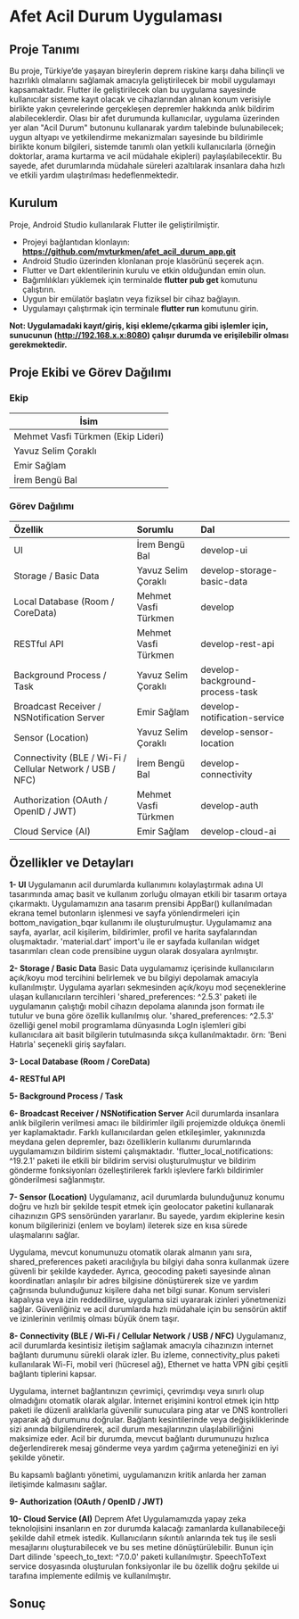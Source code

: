 # Afet Acil Durum Uygulaması
## Proje Tanımı
Bu proje, Türkiye’de yaşayan bireylerin deprem riskine karşı daha bilinçli ve hazırlıklı olmalarını sağlamak amacıyla geliştirilecek bir mobil uygulamayı kapsamaktadır. Flutter ile geliştirilecek olan bu uygulama sayesinde kullanıcılar sisteme kayıt olacak ve cihazlarından alınan konum verisiyle birlikte yakın çevrelerinde gerçekleşen depremler hakkında anlık bildirim alabileceklerdir. Olası bir afet durumunda kullanıcılar, uygulama üzerinden yer alan "Acil Durum" butonunu kullanarak yardım talebinde bulunabilecek; uygun altyapı ve yetkilendirme mekanizmaları sayesinde bu bildirimle birlikte konum bilgileri, sistemde tanımlı olan yetkili kullanıcılarla (örneğin doktorlar, arama kurtarma ve acil müdahale ekipleri) paylaşılabilecektir. Bu sayede, afet durumlarında müdahale süreleri azaltılarak insanlara daha hızlı ve etkili yardım ulaştırılması hedeflenmektedir.


## Kurulum
Proje, Android Studio kullanılarak Flutter ile geliştirilmiştir.
- Projeyi bağlantıdan klonlayın: **https://github.com/mvturkmen/afet_acil_durum_app.git**
- Android Studio üzerinden klonlanan proje klasörünü seçerek açın. 
- Flutter ve Dart eklentilerinin kurulu ve etkin olduğundan emin olun.
- Bağımlılıkları yüklemek için terminalde **flutter pub get** komutunu çalıştırın.
- Uygun bir emülatör başlatın veya fiziksel bir cihaz bağlayın.
- Uygulamayı çalıştırmak için terminale **flutter run** komutunu girin.

**Not: Uygulamadaki kayıt/giriş, kişi ekleme/çıkarma gibi işlemler için, sunucunun (http://192.168.x.x:8080) çalışır durumda ve erişilebilir olması gerekmektedir.**


## Proje Ekibi ve Görev Dağılımı
### Ekip
| İsim                               |
|------------------------------------|
| Mehmet Vasfi Türkmen (Ekip Lideri) |
| Yavuz Selim Çoraklı                |
| Emir Sağlam                        |
| İrem Bengü Bal                     |

### Görev Dağılımı
| Özellik                                                   | Sorumlu              | Dal                             |
| :-------------------------------------------------------- | :------------------  | :------------------------------ |
| UI                                                        | İrem Bengü Bal       | develop-ui                      |
| Storage / Basic Data                                      | Yavuz Selim Çoraklı  | develop-storage-basic-data      |
| Local Database (Room / CoreData)                          | Mehmet Vasfi Türkmen | develop                         |
| RESTful API                                               | Mehmet Vasfi Türkmen | develop-rest-api                |
| Background Process / Task                                 | Yavuz Selim Çoraklı  | develop-background-process-task |
| Broadcast Receiver / NSNotification Server                | Emir Sağlam          | develop-notification-service    |
| Sensor (Location)                                         | Yavuz Selim Çoraklı  | develop-sensor-location         |
| Connectivity (BLE / Wi-Fi / Cellular Network / USB / NFC) | İrem Bengü Bal       | develop-connectivity            |
| Authorization (OAuth / OpenID / JWT)                      | Mehmet Vasfi Türkmen | develop-auth                    |
| Cloud Service (AI)                                        | Emir Sağlam          | develop-cloud-ai                |


## Özellikler ve Detayları
**1- UI**
  Uygulamanın acil durumlarda kullanımını kolaylaştırmak adına UI tasarımında amaç basit ve kullanım zorluğu olmayan etkili bir tasarım ortaya çıkarmaktı. Uygulamamızın ana tasarım prensibi AppBar() kullanılmadan ekrana temel butonların işlenmesi ve sayfa yönlendirmeleri için bottom_navigation_bqar kullanımı ile oluşturulmuştur. Uygulamamız ana sayfa, ayarlar, acil kişilerim, bildirimler, profil ve harita sayfalarından oluşmaktadır. 'material.dart' import'u ile er sayfada kullanılan widget tasarımları clean code prensibine uygun olarak dosyalara ayrılmıştır.

**2- Storage / Basic Data**
  Basic Data uygulamamız içerisinde kullanıcıların açık/koyu mod tercihini belirlemek ve bu bilgiyi depolamak amacıyla kullanılmıştır. Uygulama ayarları sekmesinden açık/koyu mod seçeneklerine ulaşan kullanıcıların tercihleri 'shared_preferences: ^2.5.3' paketi ile uygulamanın çalıştığı mobil cihazın depolama alanında json formatı ile tutulur ve buna göre özellik kullanılmış olur. 'shared_preferences: ^2.5.3' özelliği genel mobil programlama dünyasında LogIn işlemleri gibi kullanıcılara ait basit bilgilerin tutulmasında sıkça kullanılmaktadır. örn: 'Beni Hatırla' seçenekli giriş sayfaları. 

**3- Local Database (Room / CoreData)**


**4- RESTful API**


**5- Background Process / Task**


**6- Broadcast Receiver / NSNotification Server**
  Acil durumlarda insanlara anlık bilgilerin verilmesi amacı ile bildirimler ilgili projemizde oldukça önemli yer kaplamaktadır. Farklı kullanıcılardan gelen etkileşimler, yakınınızda meydana gelen depremler, bazı özelliklerin kullanımı durumlarında uygulamamızın bildirim sistemi çalışmaktadır. 'flutter_local_notifications: ^19.2.1' paketi ile etkili bir bildirim servisi oluşturulmuştur ve bildirim gönderme fonksiyonları özelleştirilerek farklı işlevlere farklı bildirimler gönderilmesi sağlanmıştır.

**7- Sensor (Location)**
  Uygulamanız, acil durumlarda bulunduğunuz konumu doğru ve hızlı bir şekilde tespit etmek için geolocator paketini kullanarak cihazınızın GPS sensöründen yararlanır. Bu sayede, yardım ekiplerine kesin konum bilgilerinizi (enlem ve boylam) ileterek size en kısa sürede ulaşmalarını sağlar.

Uygulama, mevcut konumunuzu otomatik olarak almanın yanı sıra, shared_preferences paketi aracılığıyla bu bilgiyi daha sonra kullanmak üzere güvenli bir şekilde kaydeder. Ayrıca, geocoding paketi sayesinde alınan koordinatları anlaşılır bir adres bilgisine dönüştürerek size ve yardım çağrısında bulunduğunuz kişilere daha net bilgi sunar. Konum servisleri kapalıysa veya izin reddedilirse, uygulama sizi uyararak izinleri yönetmenizi sağlar. Güvenliğiniz ve acil durumlarda hızlı müdahale için bu sensörün aktif ve izinlerinin verilmiş olması büyük önem taşır.

**8- Connectivity (BLE / Wi-Fi / Cellular Network / USB / NFC)**
  Uygulamanız, acil durumlarda kesintisiz iletişim sağlamak amacıyla cihazınızın internet bağlantı durumunu sürekli olarak izler. Bu izleme, connectivity_plus paketi kullanılarak Wi-Fi, mobil veri (hücresel ağ), Ethernet ve hatta VPN gibi çeşitli bağlantı tiplerini kapsar.

Uygulama, internet bağlantınızın çevrimiçi, çevrimdışı veya sınırlı olup olmadığını otomatik olarak algılar. İnternet erişimini kontrol etmek için http paketi ile düzenli aralıklarla güvenilir sunuculara ping atar ve DNS kontrolleri yaparak ağ durumunu doğrular. Bağlantı kesintilerinde veya değişikliklerinde sizi anında bilgilendirerek, acil durum mesajlarınızın ulaşılabilirliğini maksimize eder. Acil bir durumda, mevcut bağlantı durumunuzu hızlıca değerlendirerek mesaj gönderme veya yardım çağırma yeteneğinizi en iyi şekilde yönetir.

Bu kapsamlı bağlantı yönetimi, uygulamanızın kritik anlarda her zaman iletişimde kalmasını sağlar.

**9- Authorization (OAuth / OpenID / JWT)**


**10- Cloud Service (AI)**
  Deprem Afet Uygulamamızda yapay zeka teknolojisini insanların en zor durumda kalacağı zamanlarda kullanabileceği şekilde dahil etmek istedik. Kullanıcıların sıkıntılı anlarında tek tuş ile sesli mesajlarını oluşturabilecek ve bu ses metine dönüştürülebilir. Bunun için Dart dilinde 'speech_to_text: ^7.0.0' paketi kullanılmıştır. SpeechToText service dosyasında oluşturulan fonksiyonlar ile bu özellik doğru şekilde ui tarafına implemente edilmiş ve kullanılmıştır.



## Sonuç
